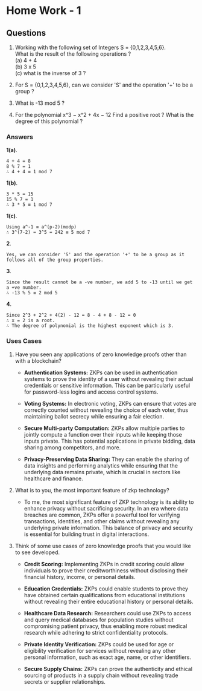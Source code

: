 # Home Work - 1

## Questions

1. Working with the following set of Integers S = {0,1,2,3,4,5,6}. <br />
   What is the result of the following operations ? <br/>
   (a) 4 + 4 <br/>
   (b) 3 x 5 <br/>
   (c) what is the inverse of 3 ? <br/>

2. For S = {0,1,2,3,4,5,6}, can we consider 'S' and the operation '+' to be a group ?

3. What is -13 mod 5 ?

4. For the polynomial x^3 − x^2 + 4x − 12 Find a positive root ? What is the degree of this polynomial ?

### Answers

**1(a)**.

```
4 + 4 = 8
8 % 7 = 1
∴ 4 + 4 ≡ 1 mod 7
```

**1(b)**.

```
3 * 5 = 15
15 % 7 = 1
∴ 3 * 5 ≡ 1 mod 7
```

**1(c)**.

```
Using a^-1 ≡ a^(p-2)(modp)
∴ 3^(7-2) = 3^5 = 242 ≡ 5 mod 7
```

**2**.

```
Yes, we can consider 'S' and the operation '+' to be a group as it follows all of the group properties.
```

**3**.

```
Since the result cannot be a -ve number, we add 5 to -13 until we get a +ve number.
∴ -13 % 5 ≡ 2 mod 5
```

**4**.

```
Since 2^3 + 2^2 + 4(2) - 12 = 8 - 4 + 8 - 12 = 0
∴ x = 2 is a root.
∴ The degree of polynomial is the highest exponent which is 3.
```

### Uses Cases

1. Have you seen any applications of zero knowledge proofs other than with a blockchain?

   - **Authentication Systems:** ZKPs can be used in authentication systems to prove the identity of a user without revealing their actual credentials or sensitive information. This can be particularly useful for password-less logins and access control systems.
  
   - **Voting Systems:** In electronic voting, ZKPs can ensure that votes are correctly counted without revealing the choice of each voter, thus maintaining ballot secrecy while ensuring a fair election.
  
   - **Secure Multi-party Computation:** ZKPs allow multiple parties to jointly compute a function over their inputs while keeping those inputs private. This has potential applications in private bidding, data sharing among competitors, and more.
  
   - **Privacy-Preserving Data Sharing:** They can enable the sharing of data insights and performing analytics while ensuring that the underlying data remains private, which is crucial in sectors like healthcare and finance.

2. What is to you, the most important feature of zkp technology?

   - To me, the most significant feature of ZKP technology is its ability to enhance privacy without sacrificing security. In an era where data breaches are common, ZKPs offer a powerful tool for verifying transactions, identities, and other claims without revealing any underlying private information. This balance of privacy and security is essential for building trust in digital interactions.
  
3. Think of some use cases of zero knowledge proofs that you would like to see developed.

   - **Credit Scoring:** Implementing ZKPs in credit scoring could allow individuals to prove their creditworthiness without disclosing their financial history, income, or personal details.
  
   - **Education Credentials:** ZKPs could enable students to prove they have obtained certain qualifications from educational institutions without revealing their entire educational history or personal details.
  
   - **Healthcare Data Research:** Researchers could use ZKPs to access and query medical databases for population studies without compromising patient privacy, thus enabling more robust medical research while adhering to strict confidentiality protocols.
  
   - **Private Identity Verification:** ZKPs could be used for age or eligibility verification for services without revealing any other personal information, such as exact age, name, or other identifiers.
  
   - **Secure Supply Chains:** ZKPs can prove the authenticity and ethical sourcing of products in a supply chain without revealing trade secrets or supplier relationships.
  